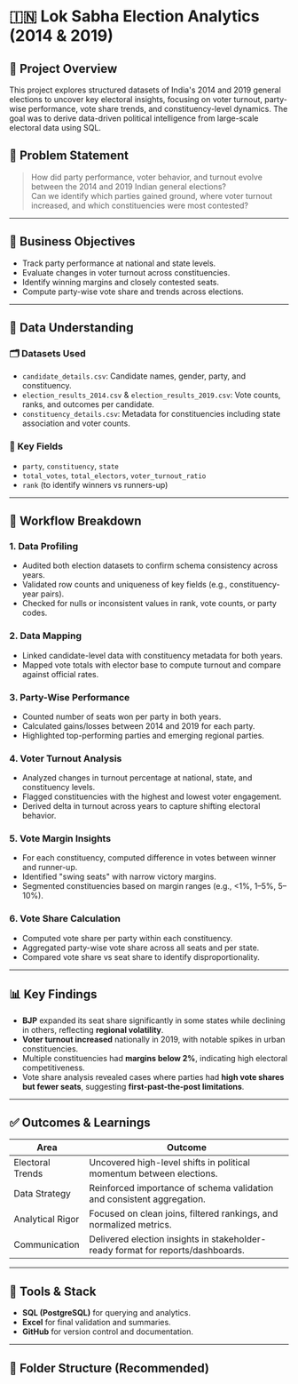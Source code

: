 # 🇮🇳 Lok Sabha Election Analytics (2014 & 2019)

## 📌 Project Overview
This project explores structured datasets of India's 2014 and 2019 general elections to uncover key electoral insights, focusing on voter turnout, party-wise performance, vote share trends, and constituency-level dynamics. The goal was to derive data-driven political intelligence from large-scale electoral data using SQL.

## 🧠 Problem Statement
> How did party performance, voter behavior, and turnout evolve between the 2014 and 2019 Indian general elections?  
> Can we identify which parties gained ground, where voter turnout increased, and which constituencies were most contested?

---

## 🎯 Business Objectives
- Track party performance at national and state levels.
- Evaluate changes in voter turnout across constituencies.
- Identify winning margins and closely contested seats.
- Compute party-wise vote share and trends across elections.

---

## 🧭 Data Understanding

### 🗂 Datasets Used
- `candidate_details.csv`: Candidate names, gender, party, and constituency.
- `election_results_2014.csv` & `election_results_2019.csv`: Vote counts, ranks, and outcomes per candidate.
- `constituency_details.csv`: Metadata for constituencies including state association and voter counts.

### 🧩 Key Fields
- `party`, `constituency`, `state`
- `total_votes`, `total_electors`, `voter_turnout_ratio`
- `rank` (to identify winners vs runners-up)

---

## 🔄 Workflow Breakdown

### 1. **Data Profiling**
- Audited both election datasets to confirm schema consistency across years.
- Validated row counts and uniqueness of key fields (e.g., constituency-year pairs).
- Checked for nulls or inconsistent values in rank, vote counts, or party codes.

### 2. **Data Mapping**
- Linked candidate-level data with constituency metadata for both years.
- Mapped vote totals with elector base to compute turnout and compare against official rates.

### 3. **Party-Wise Performance**
- Counted number of seats won per party in both years.
- Calculated gains/losses between 2014 and 2019 for each party.
- Highlighted top-performing parties and emerging regional parties.

### 4. **Voter Turnout Analysis**
- Analyzed changes in turnout percentage at national, state, and constituency levels.
- Flagged constituencies with the highest and lowest voter engagement.
- Derived delta in turnout across years to capture shifting electoral behavior.

### 5. **Vote Margin Insights**
- For each constituency, computed difference in votes between winner and runner-up.
- Identified "swing seats" with narrow victory margins.
- Segmented constituencies based on margin ranges (e.g., <1%, 1–5%, 5–10%).

### 6. **Vote Share Calculation**
- Computed vote share per party within each constituency.
- Aggregated party-wise vote share across all seats and per state.
- Compared vote share vs seat share to identify disproportionality.

---

## 📊 Key Findings

- **BJP** expanded its seat share significantly in some states while declining in others, reflecting **regional volatility**.
- **Voter turnout increased** nationally in 2019, with notable spikes in urban constituencies.
- Multiple constituencies had **margins below 2%**, indicating high electoral competitiveness.
- Vote share analysis revealed cases where parties had **high vote shares but fewer seats**, suggesting **first-past-the-post limitations**.

---

## ✅ Outcomes & Learnings

| Area | Outcome |
|------|---------|
| Electoral Trends | Uncovered high-level shifts in political momentum between elections. |
| Data Strategy | Reinforced importance of schema validation and consistent aggregation. |
| Analytical Rigor | Focused on clean joins, filtered rankings, and normalized metrics. |
| Communication | Delivered election insights in stakeholder-ready format for reports/dashboards. |

---

## 🧰 Tools & Stack
- **SQL (PostgreSQL)** for querying and analytics.
- **Excel** for final validation and summaries.
- **GitHub** for version control and documentation.

---

## 📁 Folder Structure (Recommended)
